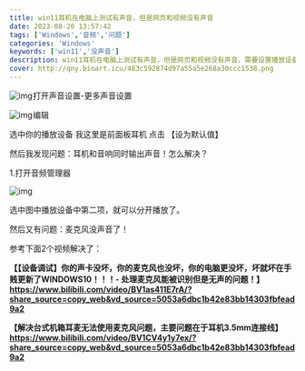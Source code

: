 ```yaml
---
title: win11耳机在电脑上测试有声音，但是网页和视频没有声音
date: 2023-08-20 13:57:42
tags: ['Windows','音频','问题']
categories: 'Windows'
keywords: ['win11','没声音']
description: win11耳机在电脑上测试有声音，但是网页和视频没有声音，需要设置播放设备为默认值
cover: http://qny.bioart.icu/483c592874d97a55a5e268a30ccc1538.png
---
```


![img](http://qny.bioart.icu/483c592874d97a55a5e268a30ccc1538.png)![点击并拖拽以移动](data:image/gif;base64,R0lGODlhAQABAPABAP///wAAACH5BAEKAAAALAAAAAABAAEAAAICRAEAOw==)打开声音设置-更多声音设置

![img](https://i-blog.csdnimg.cn/blog_migrate/25f975f5d2075c7aa60cd45acf345816.png)![点击并拖拽以移动](data:image/gif;base64,R0lGODlhAQABAPABAP///wAAACH5BAEKAAAALAAAAAABAAEAAAICRAEAOw==)编辑

选中你的播放设备 我这里是前面板耳机 点击 【设为默认值】

然后我发现问题：耳机和音响同时输出声音！怎么解决？

1.打开音频管理器



![img](https://i-blog.csdnimg.cn/blog_migrate/f7b0b05366701462d41d5e4316f20f0f.png)![点击并拖拽以移动](data:image/gif;base64,R0lGODlhAQABAPABAP///wAAACH5BAEKAAAALAAAAAABAAEAAAICRAEAOw==)

选中图中播放设备中第二项，就可以分开播放了。

然后又有问题：麦克风没声音了！

参考下面2个视频解决了：

**【【设备调试】你的声卡没坏，你的麦克风也没坏，你的电脑更没坏，坏就坏在手贱更新了WINDOWS10！！！- 处理麦克风能被识别但是无声的问题！】 https://www.bilibili.com/video/BV1as411E7rA/?share_source=copy_web&vd_source=5053a6dbc1b42e83bb14303fbfead9a2**

**【解决台式机箱耳麦无法使用麦克风问题，主要问题在于耳机3.5mm连接线】 https://www.bilibili.com/video/BV1CV4y1y7ex/?share_source=copy_web&vd_source=5053a6dbc1b42e83bb14303fbfead9a2**